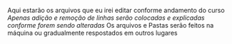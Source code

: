 Aqui estarão os arquivos que eu irei editar conforme andamento do curso
*Apenas adição e remoção de linhas serão colocadas e explicadas conforme forem sendo alteradas*
Os arquivos e Pastas serão feitos na máquina ou gradualmente respostados em outros lugares
